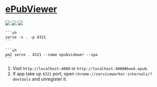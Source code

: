 # [ePubViewer](https://github.com/pgaskin/ePubViewer)

![](https://img.shields.io/github/license/pgaskin/ePubViewer?style=flat-square) ![](https://img.shields.io/github/last-commit/pgaskin/ePubViewer/main?label=last%20commit%20(fork)&style=flat-square) ![](https://img.shields.io/badge/Vercel-black?style=flat&logo=Vercel&logoColor=white)

````{tab} From source
```sh
serve -s . -p 4321
```
````

````{tab} PM2
```sh
pm2 serve . 4321 --name epubvidewer --spa
```
````

1. Visit `http://localhost:4000` or `http://localhost:4000#book.epub`.
2. If app take up `4321` port, open `chrome://serviceworker-internals/?devtools` and unregister it.
